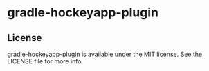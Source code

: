 # gradle-hockeyapp-plugin

## License

gradle-hockeyapp-plugin is available under the MIT license. See the LICENSE file for more info.
